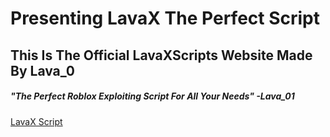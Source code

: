 # Presenting LavaX The Perfect Script
## This Is The Official LavaXScripts Website Made By Lava_0
##### "The Perfect Roblox Exploiting Script For All Your Needs" -Lava_01


[LavaX Script](https://raw.githubusercontent.com/LavaXScripts/LavaXPrivate/main/LavaXPrivate)
